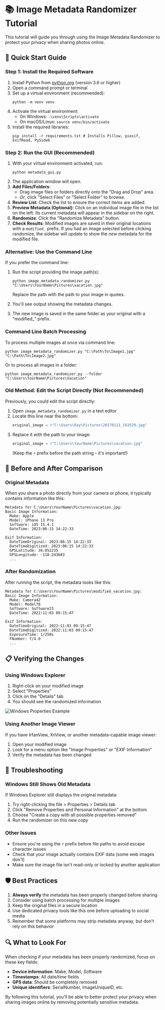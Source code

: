 # 📚 Image Metadata Randomizer Tutorial

This tutorial will guide you through using the Image Metadata Randomizer to protect your privacy when sharing photos online.

## 🏁 Quick Start Guide

### Step 1: Install the Required Software

1. Install Python from [python.org](https://python.org/downloads) (version 3.6 or higher)
2. Open a command prompt or terminal
3. Set up a virtual environment (recommended):
   ```
   python -m venv venv
   ```
4. Activate the virtual environment:
   - On Windows: `.\venv\Scripts\activate`
   - On macOS/Linux: `source venv/bin/activate`
5. Install the required libraries:
   ```
   pip install -r requirements.txt # Installs Pillow, piexif, ExifRead, PySide6
   ```

### Step 2: Run the GUI (Recommended)

1. With your virtual environment activated, run:
   ```
   python metadata_gui.py
   ```
2. The application window will open.
3. **Add Files/Folders**:
    - Drag image files or folders directly onto the "Drag and Drop" area.
    - *Or*, click "Select Files" or "Select Folder" to browse.
4. **Review List**: Check the list to ensure the correct items are added.
5. **Preview Metadata (Optional)**: Click on an individual image file in the list on the left. Its current metadata will appear in the sidebar on the right.
6. **Randomize**: Click the "Randomize Metadata" button.
7. **Check Results**: Modified images are saved in their original locations with a `modified_` prefix. If you had an image selected before clicking randomize, the sidebar will update to show the *new* metadata for the modified file.

### Alternative: Use the Command Line

If you prefer the command line:

1. Run the script providing the image path(s):
   ```
   python image_metadata_randomizer.py "C:\Users\YourName\Pictures\vacation.jpg"
   ```
   Replace the path with the path to your image in quotes.

2. You'll see output showing the metadata changes.
3. The new image is saved in the same folder as your original with a "modified_" prefix.

### Command Line Batch Processing

To process multiple images at once via command line:

```
python image_metadata_randomizer.py "C:\Path\To\Image1.jpg" "C:\Path\To\Image2.jpg"
```

Or to process all images in a folder:

```
python image_metadata_randomizer.py --folder "C:\Users\YourName\Pictures\Vacation"
```

### Old Method: Edit the Script Directly (Not Recommended)

Previously, you could edit the script directly:

1. Open `image_metadata_randomizer.py` in a text editor
2. Locate this line near the bottom:
   ```python
   original_image = r"C:\Users\Ray\Pictures\20170111_163529.jpg"
   ```
3. Replace it with the path to your image:
   ```python
   original_image = r"C:\Users\YourName\Pictures\vacation.jpg"
   ```
   (Keep the `r` prefix before the path string - it's important!)

## 🔄 Before and After Comparison

### Original Metadata

When you share a photo directly from your camera or phone, it typically contains information like this:

```
Metadata for C:\Users\YourName\Pictures\vacation.jpg:
Basic Image Information:
  Make: Apple
  Model: iPhone 13 Pro
  Software: iOS 15.4.1
  DateTime: 2023:06:15 14:22:33
  
Exif Information:
  DateTimeOriginal: 2023:06:15 14:22:33
  DateTimeDigitized: 2023:06:15 14:22:33
  GPSLatitude: 34.052235
  GPSLongitude: -118.243683
  ...
```

### After Randomization

After running the script, the metadata looks like this:

```
Metadata for C:\Users\YourName\Pictures\modified_vacation.jpg:
Basic Image Information:
  Make: Camera42
  Model: Model78
  Software: Software23
  DateTime: 2022:11:03 09:15:47
  
Exif Information:
  DateTimeOriginal: 2022:11:03 09:15:47
  DateTimeDigitized: 2022:11:03 09:15:47
  ExposureTime: 1/250s
  FNumber: f/4.0
  ...
```

## 📋 Verifying the Changes

### Using Windows Explorer

1. Right-click on your modified image
2. Select "Properties"
3. Click on the "Details" tab
4. You should see the randomized information

![Windows Properties Example](https://i.imgur.com/example.png)

### Using Another Image Viewer

If you have IrfanView, XnView, or another metadata-capable image viewer:

1. Open your modified image
2. Look for a menu option like "Image Properties" or "EXIF Information"
3. Verify the metadata has been changed

## 🚧 Troubleshooting

### Windows Still Shows Old Metadata

If Windows Explorer still displays the original metadata:

1. Try right-clicking the file > Properties > Details tab
2. Click "Remove Properties and Personal Information" at the bottom
3. Choose "Create a copy with all possible properties removed"
4. Run the randomizer on this new copy

### Other Issues

- Ensure you're using the `r` prefix before file paths to avoid escape character issues
- Check that your image actually contains EXIF data (some web images don't)
- Make sure the image file isn't read-only or locked by another application

## 🛡️ Best Practices

1. **Always verify** the metadata has been properly changed before sharing
2. Consider using batch processing for multiple images
3. Keep the original files in a secure location
4. Use dedicated privacy tools like this one before uploading to social media
5. Remember that some platforms may strip metadata anyway, but don't rely on this behavior

## 🔍 What to Look For

When checking if your metadata has been properly randomized, focus on these key fields:

- **Device information**: Make, Model, Software
- **Timestamps**: All date/time fields 
- **GPS data**: Should be completely removed
- **Unique identifiers**: SerialNumber, ImageUniqueID, etc.

By following this tutorial, you'll be able to better protect your privacy when sharing images online by removing potentially sensitive metadata. 